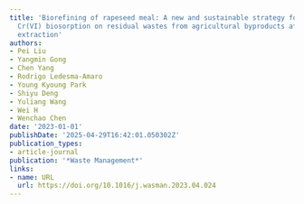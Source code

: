 ```yaml
---
title: 'Biorefining of rapeseed meal: A new and sustainable strategy for improving
  Cr(VI) biosorption on residual wastes from agricultural byproducts after phenolic
  extraction'
authors:
- Pei Liu
- Yangmin Gong
- Chen Yang
- Rodrigo Ledesma‐Amaro
- Young Kyoung Park
- Shiyu Deng
- Yuliang Wang
- Wei H
- Wenchao Chen
date: '2023-01-01'
publishDate: '2025-04-29T16:42:01.050302Z'
publication_types:
- article-journal
publication: '*Waste Management*'
links:
- name: URL
  url: https://doi.org/10.1016/j.wasman.2023.04.024
---
```

